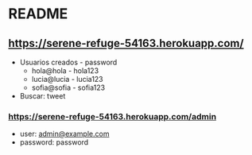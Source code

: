 # README

## https://serene-refuge-54163.herokuapp.com/
* Usuarios creados - password
    * hola@hola - hola123
    * lucia@lucia - lucia123
    * sofia@sofia - sofia123
* Buscar: tweet


### https://serene-refuge-54163.herokuapp.com/admin
* user: admin@example.com 
* password: password 